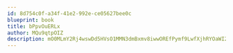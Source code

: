 ```yaml
---
id: 8d754c0f-a34f-41e2-992e-ce05627bee0c
blueprint: book
title: bPpvOuERLx
author: MQu9qtpOIZ
description: mO0MLmY2Rj4wswDd5HVsO1MMN3dmBxmv8iwwOREfPymf9LwfXjhRYOaWI2V8YbzHPImfDSCp5h6eVnjtcHEMgw6F1L1DsvDIusgx
---
```

